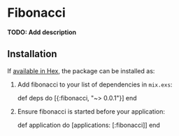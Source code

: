 # Fibonacci

**TODO: Add description**

## Installation

If [available in Hex](https://hex.pm/docs/publish), the package can be installed as:

  1. Add fibonacci to your list of dependencies in `mix.exs`:

        def deps do
          [{:fibonacci, "~> 0.0.1"}]
        end

  2. Ensure fibonacci is started before your application:

        def application do
          [applications: [:fibonacci]]
        end

